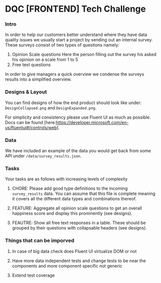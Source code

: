 # DQC [FRONTEND] Tech Challenge

### Intro

In order to help our customers better understand where they have data quality issues we usually start a project by sending out an internal survey.
These surveys consist of two types of questions namely:

1. Opinion Scale questions
   Here the person filling out the survey his asked his opinion on a scale from 1 to 5
2. Free text questions

In order to give managers a quick overview we condense the surveys results into a simplified overview.

### Designs & Layout

You can find designs of how the end product should look like under:
`DesignCollapsed.png` and `DesignExpanded.png`.

For simplicity and consistency please use Fluent UI as much as possible. Docs can be found [here:https://developer.microsoft.com/en-us/fluentui#/controls/web].

### Data

We have included an example of the data you would get back from some API under `/data/survey_results.json`.

### Tasks

Your tasks are as follows with increasing levels of complexity

1. CHORE: Please add good type definitions to the incoming `survey_results` data.
   You can assume that this file is complete meaning it covers all the different data types and combinations thereof.

2. FEATURE: Aggregate all opinion scale questions to get an overall happiness score and display this prominently (see designs).

3. FEAUTRE: Show all free text responses in a table. These should be grouped by their questions with collapsable headers (see designs).


### Things that can be imporved


1. In case of big data check does Fluent UI virtualize DOM or not

2. Have more data independent tests and change tests to be near the components and more component specific not generic

3. Extend test coverage
